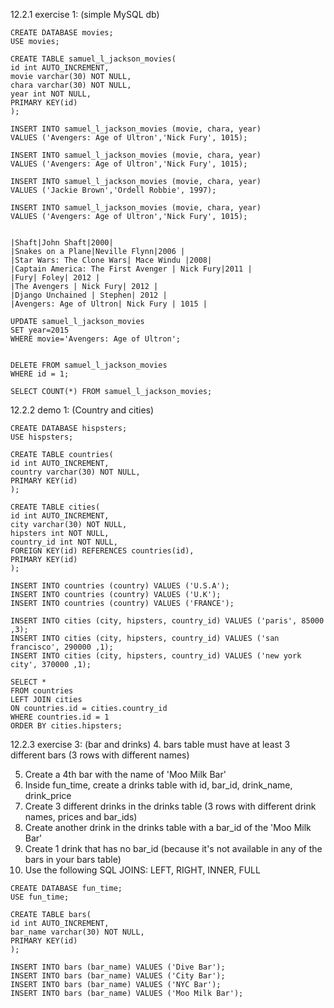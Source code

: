 12.2.1 exercise 1: (simple MySQL db)
```
CREATE DATABASE movies;
USE movies;

CREATE TABLE samuel_l_jackson_movies(
id int AUTO_INCREMENT,
movie varchar(30) NOT NULL,
chara varchar(30) NOT NULL,
year int NOT NULL,
PRIMARY KEY(id)
); 

INSERT INTO samuel_l_jackson_movies (movie, chara, year)
VALUES ('Avengers: Age of Ultron','Nick Fury', 1015);

INSERT INTO samuel_l_jackson_movies (movie, chara, year)
VALUES ('Avengers: Age of Ultron','Nick Fury', 1015);

INSERT INTO samuel_l_jackson_movies (movie, chara, year)
VALUES ('Jackie Brown','Ordell Robbie', 1997);

INSERT INTO samuel_l_jackson_movies (movie, chara, year)
VALUES ('Avengers: Age of Ultron','Nick Fury', 1015);


|Shaft|John Shaft|2000|
|Snakes on a Plane|Neville Flynn|2006 |
|Star Wars: The Clone Wars| Mace Windu |2008| 
|Captain America: The First Avenger | Nick Fury|2011 |
|Fury| Foley| 2012 |
|The Avengers | Nick Fury| 2012 |
|Django Unchained | Stephen| 2012 |
|Avengers: Age of Ultron| Nick Fury | 1015 |

UPDATE samuel_l_jackson_movies
SET year=2015
WHERE movie='Avengers: Age of Ultron';


DELETE FROM samuel_l_jackson_movies 
WHERE id = 1;

SELECT COUNT(*) FROM samuel_l_jackson_movies;
```

12.2.2 demo 1: (Country and cities)
```
CREATE DATABASE hispsters;
USE hispsters;

CREATE TABLE countries(
id int AUTO_INCREMENT,
country varchar(30) NOT NULL,
PRIMARY KEY(id)
); 

CREATE TABLE cities(
id int AUTO_INCREMENT,
city varchar(30) NOT NULL,
hipsters int NOT NULL,
country_id int NOT NULL,
FOREIGN KEY(id) REFERENCES countries(id),
PRIMARY KEY(id)
); 

INSERT INTO countries (country) VALUES ('U.S.A');
INSERT INTO countries (country) VALUES ('U.K');
INSERT INTO countries (country) VALUES ('FRANCE');

INSERT INTO cities (city, hipsters, country_id) VALUES ('paris', 85000 ,3);
INSERT INTO cities (city, hipsters, country_id) VALUES ('san francisco', 290000 ,1);
INSERT INTO cities (city, hipsters, country_id) VALUES ('new york city', 370000 ,1);

SELECT * 
FROM countries 
LEFT JOIN cities 
ON countries.id = cities.country_id 
WHERE countries.id = 1
ORDER BY cities.hipsters;
```

12.2.3 exercise 3: (bar and drinks)
4. bars table must have at least 3 different bars (3 rows with different names)

5. Create a 4th bar with the name of 'Moo Milk Bar' 
6. Inside fun_time, create a drinks table with id, bar_id, drink_name, drink_price
7. Create 3 different drinks in the drinks table (3 rows with different drink names, prices and bar_ids)
8. Create another drink in the drinks table with a bar_id of the 'Moo Milk Bar'
9. Create 1 drink that has no bar_id (because it's not available in any of the bars in your bars table)
10. Use the following SQL JOINS: LEFT, RIGHT, INNER, FULL
```
CREATE DATABASE fun_time;
USE fun_time;

CREATE TABLE bars(
id int AUTO_INCREMENT,
bar_name varchar(30) NOT NULL,
PRIMARY KEY(id)
); 

INSERT INTO bars (bar_name) VALUES ('Dive Bar');
INSERT INTO bars (bar_name) VALUES ('City Bar');
INSERT INTO bars (bar_name) VALUES ('NYC Bar');
INSERT INTO bars (bar_name) VALUES ('Moo Milk Bar');





```



